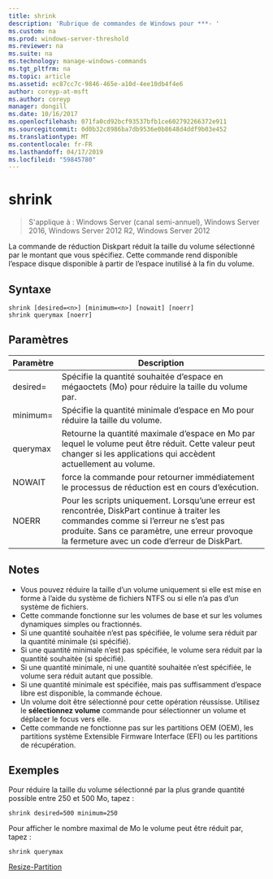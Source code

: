 ```yaml
---
title: shrink
description: 'Rubrique de commandes de Windows pour ***- '
ms.custom: na
ms.prod: windows-server-threshold
ms.reviewer: na
ms.suite: na
ms.technology: manage-windows-commands
ms.tgt_pltfrm: na
ms.topic: article
ms.assetid: ec87cc7c-9846-465e-a10d-4ee10db4f4e6
author: coreyp-at-msft
ms.author: coreyp
manager: dongill
ms.date: 10/16/2017
ms.openlocfilehash: 071fa0cd92bcf93537bfb1ce602792266372e911
ms.sourcegitcommit: 0d0b32c8986ba7db9536e0b8648d4ddf9b03e452
ms.translationtype: MT
ms.contentlocale: fr-FR
ms.lasthandoff: 04/17/2019
ms.locfileid: "59845780"
---
```

# <a name="shrink"></a>shrink

>S'applique à : Windows Server (canal semi-annuel), Windows Server 2016, Windows Server 2012 R2, Windows Server 2012

La commande de réduction Diskpart réduit la taille du volume sélectionné par le montant que vous spécifiez. Cette commande rend disponible l’espace disque disponible à partir de l’espace inutilisé à la fin du volume.

## <a name="syntax"></a>Syntaxe
```
shrink [desired=<n>] [minimum=<n>] [nowait] [noerr]
shrink querymax [noerr]
```
## <a name="parameters"></a>Paramètres
|Paramètre|Description|
|-------|--------|
|desired=<n>|Spécifie la quantité souhaitée d’espace en mégaoctets (Mo) pour réduire la taille du volume par.|
|minimum=<n>|Spécifie la quantité minimale d’espace en Mo pour réduire la taille du volume.|
|querymax|Retourne la quantité maximale d’espace en Mo par lequel le volume peut être réduit. Cette valeur peut changer si les applications qui accèdent actuellement au volume.|
|NOWAIT|force la commande pour retourner immédiatement le processus de réduction est en cours d’exécution.|
|NOERR|Pour les scripts uniquement. Lorsqu’une erreur est rencontrée, DiskPart continue à traiter les commandes comme si l’erreur ne s’est pas produite. Sans ce paramètre, une erreur provoque la fermeture avec un code d’erreur de DiskPart.|
## <a name="remarks"></a>Notes
-   Vous pouvez réduire la taille d’un volume uniquement si elle est mise en forme à l’aide du système de fichiers NTFS ou si elle n’a pas d’un système de fichiers.
-   Cette commande fonctionne sur les volumes de base et sur les volumes dynamiques simples ou fractionnés.
-   Si une quantité souhaitée n’est pas spécifiée, le volume sera réduit par la quantité minimale (si spécifié).
-   Si une quantité minimale n’est pas spécifiée, le volume sera réduit par la quantité souhaitée (si spécifié).
-   Si une quantité minimale, ni une quantité souhaitée n’est spécifiée, le volume sera réduit autant que possible.
-   Si une quantité minimale est spécifiée, mais pas suffisamment d’espace libre est disponible, la commande échoue.
-   Un volume doit être sélectionné pour cette opération réussisse. Utilisez le **sélectionnez volume** commande pour sélectionner un volume et déplacer le focus vers elle.
-   Cette commande ne fonctionne pas sur les partitions OEM (OEM), les partitions système Extensible Firmware Interface (EFI) ou les partitions de récupération.
## <a name="BKMK_examples"></a>Exemples
Pour réduire la taille du volume sélectionné par la plus grande quantité possible entre 250 et 500 Mo, tapez :
```
shrink desired=500 minimum=250
```
Pour afficher le nombre maximal de Mo le volume peut être réduit par, tapez :
```
shrink querymax
```

[Resize-Partition](https://technet.microsoft.com/library/hh848680.aspx)
